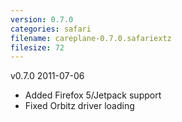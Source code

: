 ```yaml
---
version: 0.7.0
categories: safari
filename: careplane-0.7.0.safariextz
filesize: 72
---
```

v0.7.0 2011-07-06
  * Added Firefox 5/Jetpack support
  * Fixed Orbitz driver loading


